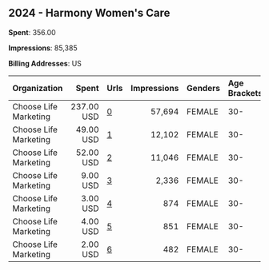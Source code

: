 ## 2024 - Harmony Women's Care 
**Spent**: 356.00

**Impressions**: 85,385

**Billing Addresses**: US

|Organization|Spent|Urls|Impressions|Genders|Age Brackets|Country Codes|
|:---|---:|:---|---:|:---|:---|:---|
|Choose Life Marketing|237.00 USD|[0](https://www.snap.com/political-ads/asset/964469ddf96e0064aabc2ff59b7c4c449e7f36b2f9ca0a8d5a59b9c7ddf6436d?mediaType=png)|57,694|FEMALE|30-|united states|
|Choose Life Marketing|49.00 USD|[1](https://www.snap.com/political-ads/asset/20b23aee68d38b591055132afe83bdf52400370ebf9756a63fa99a921430b82e?mediaType=png)|12,102|FEMALE|30-|united states|
|Choose Life Marketing|52.00 USD|[2](https://www.snap.com/political-ads/asset/357fb6926c18a2c6e6249302b40890973bc6de4685234fbc07bde407224ef47e?mediaType=mp4)|11,046|FEMALE|30-|united states|
|Choose Life Marketing|9.00 USD|[3](https://www.snap.com/political-ads/asset/54cc6efd416c7f953ffa15e60b0dff856faba7fb5acedaaeb9b24758e7c62ad0?mediaType=png)|2,336|FEMALE|30-|united states|
|Choose Life Marketing|3.00 USD|[4](https://www.snap.com/political-ads/asset/00db2855896e107d9e6ff984f0a4b2717247eada8f45c648e7020764091ca0a6?mediaType=png)|874|FEMALE|30-|united states|
|Choose Life Marketing|4.00 USD|[5](https://www.snap.com/political-ads/asset/de83564703cf6971d4c692f1eb77ee4acae53b3e60b6c1503a2e652d0cd3cc60?mediaType=png)|851|FEMALE|30-|united states|
|Choose Life Marketing|2.00 USD|[6](https://www.snap.com/political-ads/asset/793e8c0b45bacf003e1c280e00eefb1679431142eed7995c7a6a0ecee3a0373b?mediaType=mp4)|482|FEMALE|30-|united states|
